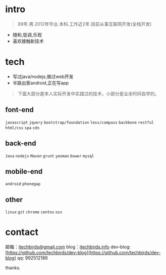 
intro
======

> 89年.男.2012年毕业.本科.工作近2年.目前从事互联网开发(全栈开发)  

* 随和,低调,乐观
* 喜欢接触新技术


tech
======

* 写过java/nodejs,做过web开发
* 半路出家android,正在写app

> 下面大部分是本人实际开发中实践过的技术，小部分是业余时间自学的。 

## font-end 

`javascript` `jquery` `bootstrap/foundation` `less/compass` `backbone` `restful` `html/css` `spa` `cdn`

## back-end

`Java` `nodejs` `Maven` `grunt` `yeoman` `bower` `mysql`

## mobile-end

`android` `phonegap`

## other

`linux` `git`  `chrome` `centos` `osx`

contact
=======

邮箱：[itechbirds@gmail.com](http://itechbirds@gmail.com)
blog：[itechbirds.info](http://itechbirds.info)
dev-blog:[https://github.com/techbirds/dev-blog](https://github.com/techbirds/dev-blog)
qq: 992512186

thanks.


























